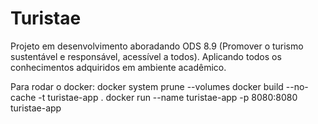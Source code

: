 # Turistae

Projeto em desenvolvimento aboradando ODS 8.9 (Promover o turismo sustentável e responsável, acessível a todos). Aplicando todos os conhecimentos adquiridos em ambiente acadêmico.

Para rodar o docker: 
                     docker system prune --volumes
                     docker build --no-cache -t turistae-app . 
                     docker run --name turistae-app -p 8080:8080 turistae-app
